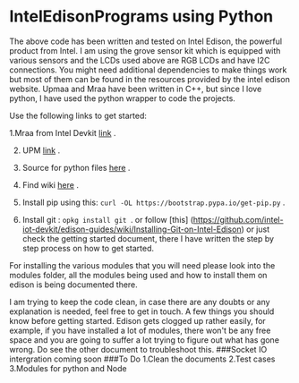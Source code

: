 # IntelEdisonPrograms using Python

The above code has been written and tested on Intel Edison, the powerful product from Intel. 
I am using the grove sensor kit which is equipped with various sensors and the LCDs used above are RGB LCDs and have I2C connections.
You might need additional dependencies to make things work but most of them can be found in the resources provided by the 
intel edison website. Upmaa and Mraa have been written in C++, but since I love python, I have used the python wrapper to code the projects.

Use the following links to get started:

1.Mraa from Intel Devkit [link]( https://github.com/intel-iot-devkit/mraa) .

2. UPM [link](https://github.com/intel-iot-devkit/upm) .

3. Source for python files [here](http://iotdk.intel.com/docs/master/mraa/python/) .

4. Find wiki [here](https://github.com/intel-iot-devkit/edison-guides/wiki) . 

5. Install pip using this: ```curl -OL https://bootstrap.pypa.io/get-pip.py``` .

5. Install git : ```opkg install git ```.
or follow [this] (https://github.com/intel-iot-devkit/edison-guides/wiki/Installing-Git-on-Intel-Edison) or just check the getting started document, there I have written the step by step process on how to get started.

For installing the various modules that you will need please look into the modules folder, all the modules being used and how to install them on edison is being documented there.

I am trying to keep the code clean, in case there are any doubts or any explanation is needed, feel free to get in touch.
A few things you should know before getting started. Edison gets clogged up rather easily, for example, if you have installed a lot of modules, there won't be any free space and you are going to suffer a lot trying to figure out what has gone wrong. Do see the other document to troubleshoot this.
###Socket IO intergration coming soon
###To Do
1.Clean the documents
2.Test cases
3.Modules for python and Node
